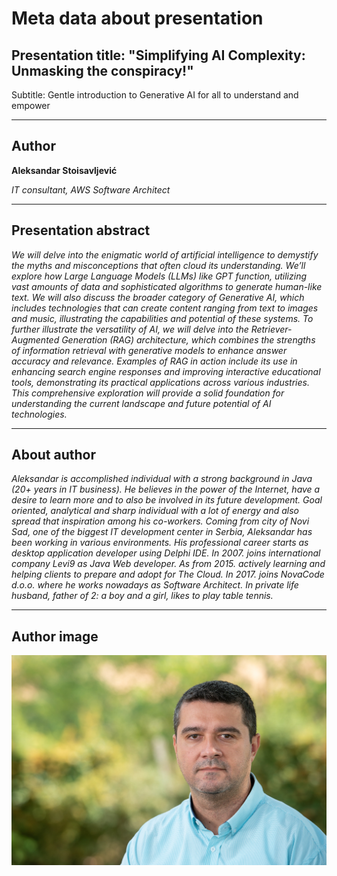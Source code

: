# Meta data about presentation

## Presentation title: "Simplifying AI Complexity: Unmasking the conspiracy!"

Subtitle: Gentle introduction to Generative AI for all to understand and empower

<hr>

## Author

**Aleksandar Stoisavljević**

_IT consultant, AWS Software Architect_

<hr>

## Presentation abstract

_We will delve into the enigmatic world of artificial intelligence to demystify the myths and misconceptions that often cloud its understanding. We’ll explore how Large Language Models (LLMs) like GPT function, utilizing vast amounts of data and sophisticated algorithms to generate human-like text. We will also discuss the broader category of Generative AI, which includes technologies that can create content ranging from text to images and music, illustrating the capabilities and potential of these systems. To further illustrate the versatility of AI, we will delve into the Retriever-Augmented Generation (RAG) architecture, which combines the strengths of information retrieval with generative models to enhance answer accuracy and relevance. Examples of RAG in action include its use in enhancing search engine responses and improving interactive educational tools, demonstrating its practical applications across various industries. This comprehensive exploration will provide a solid foundation for understanding the current landscape and future potential of AI technologies._

<hr>

## About author

_Aleksandar is accomplished individual with a strong background in Java (20+ years in IT business). He believes in the power of the Internet, have a desire to learn more and to also be involved in its future development. Goal oriented, analytical and sharp individual with a lot of energy and also spread that inspiration among his co-workers. Coming from city of Novi Sad, one of the biggest IT development center in Serbia, Aleksandar has been working in various environments. His professional career starts as desktop application developer using Delphi IDE. In 2007. joins international company Levi9 as Java Web developer. As from 2015. actively learning and helping clients to prepare and adopt for The Cloud. In 2017. joins NovaCode d.o.o. where he works nowadays as Software Architect. In private life husband, father of 2: a boy and a girl, likes to play table tennis._

<hr>

## Author image

![Aleksandar Stoisavljević][authorimage]

[authorimage]: ../../../images/astoisavljevic_cv_photo.jpg "Aleksandar Stoisavljevic image"
